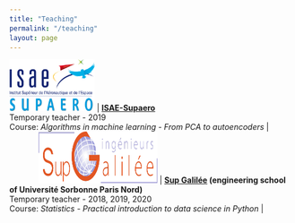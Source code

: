 ```yaml
---
title: "Teaching"
permalink: "/teaching"
layout: page
---
```


<img src="/assets/img/logos/logo_supaero.png" height="92px" width="152px"/> | **[ISAE-Supaero](https://www.isae-supaero.fr/)** <br/> Temporary teacher - 2019 <br/> Course: *Algorithms in machine learning - From PCA to autoencoders* | <a class="icon" href="https://github.com/FlorentF9/Supaero-mlautoencoders"><svg viewBox="0 0 92px 92px" width="48px" height="48px"><use xlink:href="{{ "/assets/fontawesome/icons.svg" | relative_url }}#github"></use></svg></a>
<img src="/assets/img/logos/supgalilee_logo.png" height="92px" width="212px"/> | **[Sup Galilée](http://www.sup-galilee.univ-paris13.fr/) (engineering school of Université Sorbonne Paris Nord)** <br/> Temporary teacher - 2018, 2019, 2020 <br/> Course: *Statistics - Practical introduction to data science in Python* | <a class="icon" href="https://github.com/FlorentF9/SupGalilee-tdstats"><svg viewBox="0 0 92px 92px" width="48px" height="48px"><use xlink:href="{{ "/assets/fontawesome/icons.svg" | relative_url }}#github"></use></svg></a>

